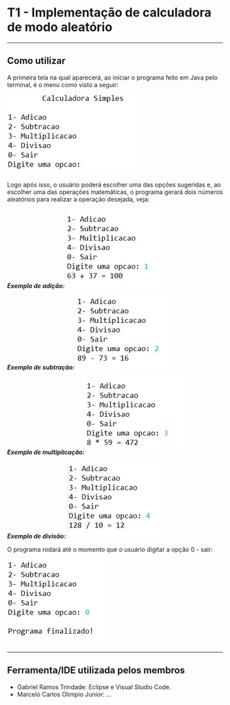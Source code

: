# T1 - Implementação de calculadora de modo aleatório
---

## Como utilizar 

A primeira tela na qual aparecerá, ao iniciar o programa feito em Java pelo terminal, é o menu como visto a seguir:

![Menu](./midia/menu.jpg)

Logo após isso, o usuário poderá escolher uma das opções sugeridas e, ao escolher uma das operações matemáticas, o programa gerará dois números aleatórios para realizar a operação desejada, veja:

**_Exemplo de adição:_**
![Adição](./midia/adicao.jpg)

**_Exemplo de subtração:_**
![Subtração](./midia/subtracao.jpg)

**_Exemplo de multiplicação:_**
![Multiplicação](./midia/multiplicacao.jpg)

**_Exemplo de divisão:_**
![Divisão](./midia/divisao.jpg)

O programa rodará até o momento que o usuário digitar a opção 0 - sair:

![Sair](./midia/sair.jpg)

---

## Ferramenta/IDE utilizada pelos membros 
- Gabriel Ramos Trindade: Eclipse e Visual Studio Code.
- Marcelo Carlos Olimpio Junior: ... 